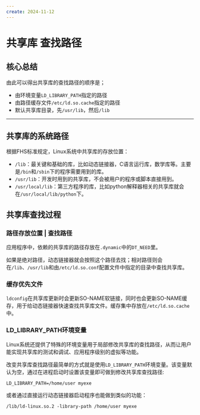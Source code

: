 ```yaml
---
create: 2024-11-12
---
```

# 共享库 查找路径

## 核心总结

由此可以得出共享库的查找路径的顺序是；

* 由环境变量`LD_LIBRARY_PATH`指定的路径
* 由路径缓存文件`/etc/ld.so.cache`指定的路径
* 默认共享库目录，先`/usr/lib`，然后`/lib`

---

## 共享库的系统路径

根据FHS标准规定，Linux系统中共享库的存放位置：

* `/lib`：最关键和基础的库，比如动态链接器，C语言运行库，数学库等。主要是`/bin`和`/sbin`下的程序需要用到的库。
* `/usr/lib`：开发时用到的共享库，不会被用户的程序或脚本直接用到。
* `/usr/local/lib`：第三方程序的库，比如python解释器相关的共享库就会在`/usr/local/lib/python`下。

## 共享库查找过程

### 路径存放位置 | 查找路径

应用程序中，依赖的共享库的路径存放在`.dynamic`中的`DT_NEED`里。

如果是绝对路径，动态链接器就会按照这个路径去找；相对路径则会在`/lib`、`/usr/lib`和由`/etc/ld.so.conf`配置文件中指定的目录中查找共享库。

### 缓存优先文件

`ldconfig`在共享库更新时会更新SO-NAME软链接，同时也会更新SO-NAME缓存，用于给动态链接器快速查找共享库文件。缓存集中存放在`/etc/ld.so.cache`中。

### LD_LIBRARY_PATH环境变量

Linux系统还提供了特殊的环境变量用于局部修改共享库的查找路径，从而让用户能实现共享库的测试和调试、应用程序级别的虚拟等功能。

改变共享库查找路径最简单的方式就是使用`LD_LIBRARY_PATH`环境变量。该变量默认为空，通过在进程启动时设置该变量即可做到修改共享库查找路径:

```shell
LD_LIBRARY_PATH=/home/user myexe
```

或者通过直接运行动态链接器启动程序也能做到类似的功能：

```shell
/lib/ld-linux.so.2 -library-path /home/user myexe
```

